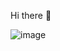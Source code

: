 Hi there 👋

![image](https://github.com/user-attachments/assets/ce2d8bfc-8ff6-4c44-bd5a-ff42a498f404)
